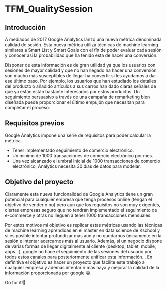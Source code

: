 # TFM_QualitySession

## Introducción
A mediados de 2017 Google Analytics lanzó una nueva métrica denominada calidad de sesión. Esta nueva métrica utiliza técnicas de machine learning similares a Smart List y Smart Goals con el fín de poder evaluar cada sesión y conocer así la probabilidad que ha tenido esta de hacer una conversión.

Disponer de esta información es de gran utilidad ya que los usuarios con sesiones de mayor calidad y que no han llegado ha hacer una conversión son mucho más susceptibles de llegar ha convertir si les ayudamos a dar ese último paso. Por ejemplo, los usuarios que han estudiado los detalles del producto o añadido artículos a sus carros han dado claras señales de que ya están están bastante interesados por estos productos. Un seguimiento persuasivo a través de una campaña de remarketing bien diseñada puede proporcionar el último empujón que necesitan para completar el proceso.

## Requisitos previos
Google Analytics impone una serie de requisitos para poder calcular la métrica.
  - Tener implementado seguimiento de comercio electrónico.
  - Un mínimo de 1000 transacciones de comercio electrónico por mes.
  - Una vez alcanzado el umbral inicial de 1000 transacciones de comercio electrónico, Analytics necesita 30 días de datos para modelar.
  
## Objetivo del proyecto
Claramente esta nueva funcionalidad de Google Analytics tiene un gran potencial para cualquier empresa que tenga procesos online (tengan el objetivo de vender o no) pero aun que los requisitos no son muy exigentes, ciertas empresas seguro que no tendrán implementado el seguimiento de e-commerce y otras no lleguen a tener 1000 transacciones mensuales.


Por estos motivos mi objetivo es replicar estas métricas usando las técnicas de machine learning aprendidas en el máster en data science de Kschool y si es posible intentar profundizar más aun y no quedarnos únicamente en la sesión e intentar acercarnos más al usuario. Además, si un negocio dispone de varias formas de llegar digitalmente al cliente (desktop, tablet, mobile, apps...), google no hace el seguimiento de las sesiones del usuario por todos estos canales para posteriormente unificar esta información... En definitiva el objetivo es hacer un proyecto que facilite este trabajo a cualquier empresa y además intentar ir más haya y mejorar la calidad de la información proporcionada por google 😁.

Go for it!💪
